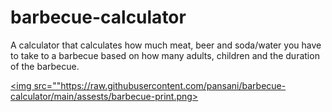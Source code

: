 # barbecue-calculator
A calculator that calculates how much meat, beer and soda/water you have to take to a barbecue based on how many adults, children and the duration of the barbecue.


<a href="https://barbecue-calculator.netlify.app/"><img src=""https://raw.githubusercontent.com/pansani/barbecue-calculator/main/assests/barbecue-print.png></a>
